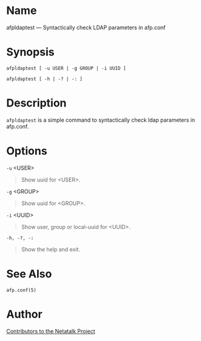 # Name

afpldaptest — Syntactically check LDAP parameters in afp.conf

# Synopsis

`afpldaptest [ -u USER | -g GROUP | -i UUID ]`

`afpldaptest [ -h | -? | -: ]`

# Description

`afpldaptest` is a simple command to syntactically check ldap parameters
in afp.conf.

# Options

`-u` \<USER\>

> Show uuid for \<USER\>.

`-g` \<GROUP\>

> Show uuid for \<GROUP\>.

`-i` \<UUID\>

> Show user, group or local-uuid for \<UUID\>.

`-h, -?, -:`

> Show the help and exit.

# See Also

`afp.conf(5)`

# Author

[Contributors to the Netatalk Project](https://netatalk.io/contributors)
